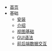 <!-- docs/_sidebar.md -->
* [首页](zh-cn/)
* 基础
  * [安装](zh-cn/basic/install)
  * [介绍](zh-cn/basic/README)
  * [视图基础](zh-cn/guide/viewport)
  * [GUI语法](zh-cn/guide/GUI)
  * [前后端数据交互](zh-cn/guide/exchange)
  